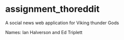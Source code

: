 # assignment_thoreddit
A social news web application for Viking thunder Gods

Names: Ian Halverson and Ed Triplett
